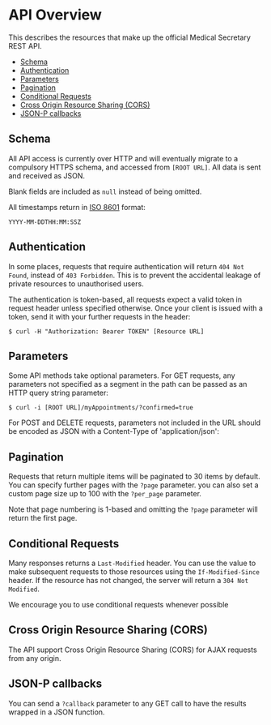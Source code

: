 # API Overview

This describes the resources that make up the official Medical Secretary REST API.

<!-- @import "[TOC]" {cmd="toc" depthFrom=2 depthTo=2 orderedList=false} -->
<!-- code_chunk_output -->

* [Schema](#schema)
* [Authentication](#authentication)
* [Parameters](#parameters)
* [Pagination](#pagination)
* [Conditional Requests](#conditional-requests)
* [Cross Origin Resource Sharing (CORS)](#cross-origin-resource-sharing-cors)
* [JSON-P callbacks](#json-p-callbacks)

<!-- /code_chunk_output -->

## Schema

All API access is currently over HTTP and will eventually migrate to a compulsory HTTPS schema, and accessed from `[ROOT URL]`. All data is sent and received as JSON.

Blank fields are included as `null` instead of being omitted.

All timestamps return in [ISO 8601](https://en.wikipedia.org/wiki/ISO_8601) format:

    YYYY-MM-DDTHH:MM:SSZ

## Authentication

In some places, requests that require authentication will return `404 Not Found`, instead of `403 Forbidden`. This is to prevent the accidental leakage of private resources to unauthorised users.

The authentication is token-based, all requests expect a valid token in request header unless specified otherwise. Once your client is issued with a token, send it with your further requests in the header:

    $ curl -H "Authorization: Bearer TOKEN" [Resource URL]

## Parameters

Some API methods take optional parameters. For GET requests, any parameters not specified as a segment in the path can be passed as an HTTP query string parameter:

    $ curl -i [ROOT URL]/myAppointments/?confirmed=true

For POST and DELETE requests, parameters not included in the URL should be encoded as JSON with a Content-Type of 'application/json':

## Pagination

Requests that return multiple items will be paginated to 30 items by default. You can specify further pages with the `?page` parameter. you can also set a custom page size up to 100 with the `?per_page` parameter.

Note that page numbering is 1-based and omitting the `?page` parameter will return the first page.

## Conditional Requests

Many responses returns a `Last-Modified` header. You can use the value to make subsequent requests to those resources using the `If-Modified-Since` header. If the resource has not changed, the server will return a `304 Not Modified`.

We encourage you to use conditional requests whenever possible

## Cross Origin Resource Sharing (CORS)

The API support Cross Origin Resource Sharing (CORS) for AJAX requests from any origin.

## JSON-P callbacks

You can send a `?callback` parameter to any GET call to have the results wrapped in a JSON function.
